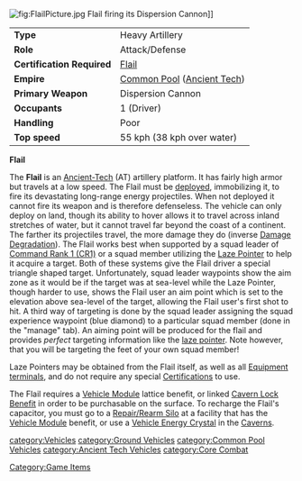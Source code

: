 ![](FlailPicture.jpg "fig:FlailPicture.jpg") Flail firing its Dispersion
Cannon\]\]

|                            |                                                                                 |
|----------------------------|---------------------------------------------------------------------------------|
| **Type**                   | Heavy Artillery                                                                 |
| **Role**                   | Attack/Defense                                                                  |
| **Certification Required** | [Flail](Flail_(Certification) "wikilink")                                       |
| **Empire**                 | [Common Pool](Common_Pool "wikilink") ([Ancient Tech](Ancient_Tech "wikilink")) |
| **Primary Weapon**         | Dispersion Cannon                                                               |
| **Occupants**              | 1 (Driver)                                                                      |
| **Handling**               | Poor                                                                            |
| **Top speed**              | 55 kph (38 kph over water)                                                      |

**Flail**

The **Flail** is an [Ancient-Tech](Ancient-Tech "wikilink") (AT)
artillery platform. It has fairly high armor but travels at a low speed.
The Flail must be [deployed](deploy "wikilink"), immobilizing it, to
fire its devastating long-range energy projectiles. When not deployed it
cannot fire its weapon and is therefore defenseless. The vehicle can
only deploy on land, though its ability to hover allows it to travel
across inland stretches of water, but it cannot travel far beyond the
coast of a continent. The farther its projectiles travel, the more
damage they do (inverse [Damage
Degradation](Damage_Degradation "wikilink")). The Flail works best when
supported by a squad leader of [Command Rank 1
(CR1)](Command_Rank "wikilink") or a squad member utilizing the [Laze
Pointer](Laze_Pointer "wikilink") to help it acquire a target. Both of
these systems give the Flail driver a special triangle shaped target.
Unfortunately, squad leader waypoints show the aim zone as it would be
if the target was at sea-level while the Laze Pointer, though harder to
use, shows the Flail user an aim point which is set to the elevation
above sea-level of the target, allowing the Flail user's first shot to
hit. A third way of targeting is done by the squad leader assigning the
squad experience waypoint (blue diamond) to a particular squad member
(done in the "manage" tab). An aiming point will be produced for the
flail and provides *perfect* targeting information like the [laze
pointer](laze_pointer "wikilink"). Note however, that you will be
targeting the feet of your own squad member!

Laze Pointers may be obtained from the Flail itself, as well as all
[Equipment terminals](Equipment_terminal "wikilink"), and do not require
any special [Certifications](Certifications "wikilink") to use.

The Flail requires a [Vehicle Module](Vehicle_Module "wikilink") lattice
benefit, or linked [Cavern Lock Benefit](Cavern_Lock "wikilink") in
order to be purchasable on the surface. To recharge the Flail's
capacitor, you must go to a [Repair/Rearm
Silo](Repair/Rearm_Silo "wikilink") at a facility that has the [Vehicle
Module](Vehicle_Module "wikilink") benefit, or use a [Vehicle Energy
Crystal](Vehicle_Energy_Crystal "wikilink") in the
[Caverns](Caverns "wikilink").

[category:Vehicles](category:Vehicles "wikilink") [category:Ground
Vehicles](category:Ground_Vehicles "wikilink") [category:Common Pool
Vehicles](category:Common_Pool_Vehicles "wikilink") [category:Ancient
Tech Vehicles](category:Ancient_Tech_Vehicles "wikilink") [category:Core
Combat](category:Core_Combat "wikilink")

[Category:Game Items](Category:Game_Items "wikilink")